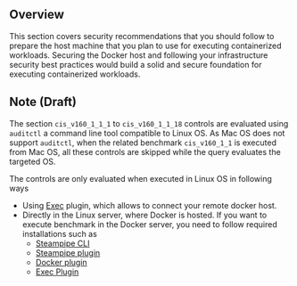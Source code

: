 ## Overview

This section covers security recommendations that you should follow to prepare the host machine that you plan to use for executing containerized workloads. Securing the Docker host and following your infrastructure security best practices would build a solid and secure foundation for executing containerized workloads.

## Note (Draft)

The section `cis_v160_1_1_1` to `cis_v160_1_1_18` controls are evaluated using `auditctl` a command line tool compatible to Linux OS. As Mac OS does not support `auditctl`, when the related benchmark `cis_v160_1_1` is executed from Mac OS, all these controls are skipped while the query evaluates the targeted OS.

The controls are only evaluated when executed in Linux OS in following ways

- Using [Exec](https://hub.steampipe.io/plugins/turbot/exec) plugin, which allows to connect your remote docker host.
- Directly in the Linux server, where Docker is hosted. If you want to execute benchmark in the Docker server, you need to follow required installations such as
  - [Steampipe CLI](https://steampipe.io/downloads)
  - [Steampipe plugin](https://steampipe.io/downloads)
  - [Docker plugin](https://hub.steampipe.io/plugins/turbot/docker)
  - [Exec Plugin](https://hub.steampipe.io/plugins/turbot/exec)